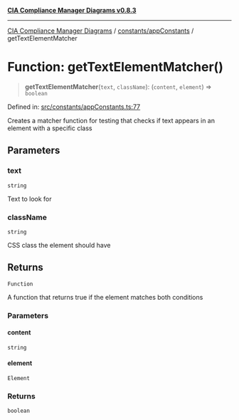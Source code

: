 [**CIA Compliance Manager Diagrams v0.8.3**](../../../README.md)

***

[CIA Compliance Manager Diagrams](../../../modules.md) / [constants/appConstants](../README.md) / getTextElementMatcher

# Function: getTextElementMatcher()

> **getTextElementMatcher**(`text`, `className`): (`content`, `element`) => `boolean`

Defined in: [src/constants/appConstants.ts:77](https://github.com/Hack23/cia-compliance-manager/blob/368d5a1330a94df78d48c65d28962bd0f7cab363/src/constants/appConstants.ts#L77)

Creates a matcher function for testing that checks if text appears in an element with a specific class

## Parameters

### text

`string`

Text to look for

### className

`string`

CSS class the element should have

## Returns

`Function`

A function that returns true if the element matches both conditions

### Parameters

#### content

`string`

#### element

`Element`

### Returns

`boolean`
